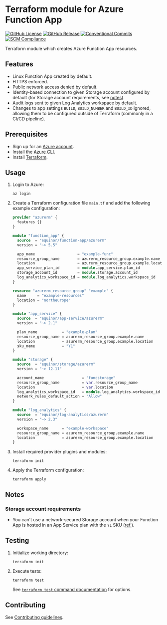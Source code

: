 # Terraform module for Azure Function App

[![GitHub License](https://img.shields.io/github/license/equinor/terraform-azurerm-function-app)](https://github.com/equinor/terraform-azurerm-function-app/blob/main/LICENSE)
[![GitHub Release](https://img.shields.io/github/v/release/equinor/terraform-azurerm-function-app)](https://github.com/equinor/terraform-azurerm-function-app/releases/latest)
[![Conventional Commits](https://img.shields.io/badge/Conventional%20Commits-1.0.0-%23FE5196?logo=conventionalcommits&logoColor=white)](https://conventionalcommits.org)
[![SCM Compliance](https://scm-compliance-api.radix.equinor.com/repos/equinor/terraform-azurerm-function-app/badge)](https://developer.equinor.com/governance/scm-policy/)

Terraform module which creates Azure Function App resources.

## Features

- Linux Function App created by default.
- HTTPS enforced.
- Public network access denied by default.
- Identity-based connection to given Storage account configured by default (for Storage account requirements, see [notes](#storage-account-requirements)).
- Audit logs sent to given Log Analytics workspace by default.
- Changes to app settings `BUILD`, `BUILD_NUMBER` and `BUILD_ID` ignored, allowing them to be configured outside of Terraform (commonly in a CI/CD pipeline).

## Prerequisites

- Sign up for an [Azure account](https://azure.microsoft.com/en-us/pricing/purchase-options/azure-account).
- Install the [Azure CLI](https://learn.microsoft.com/en-us/cli/azure/install-azure-cli).
- Install [Terraform](https://developer.hashicorp.com/terraform/install).

## Usage

1. Login to Azure:

    ```console
    az login
    ```

1. Create a Terraform configuration file `main.tf` and add the following example configuration:

    ```terraform
    provider "azurerm" {
      features {}
    }

    module "function_app" {
      source  = "equinor/function-app/azurerm"
      version = "~> 5.5"

      app_name                   = "example-func"
      resource_group_name        = azurerm_resource_group.example.name
      location                   = azurerm_resource_group.example.location
      app_service_plan_id        = module.app_service.plan_id
      storage_account_id         = module.storage.account_id
      log_analytics_workspace_id = module.log_analytics.workspace_id
    }

    resource "azurerm_resource_group" "example" {
      name     = "example-resources"
      location = "northeurope"
    }

    module "app_service" {
      source  = "equinor/app-service/azurerm"
      version = "~> 2.1"

      plan_name           = "example-plan"
      resource_group_name = azurerm_resource_group.example.name
      location            = azurerm_resource_group.example.location
      sku_name            = "Y1"
    }

    module "storage" {
      source  = "equinor/storage/azurerm"
      version = "~> 12.11"

      account_name                 = "funcstorage"
      resource_group_name          = var.resource_group_name
      location                     = var.location
      log_analytics_workspace_id   = module.log_analytics.workspace_id
      network_rules_default_action = "Allow"
    }

    module "log_analytics" {
      source  = "equinor/log-analytics/azurerm"
      version = "~> 2.3"

      workspace_name      = "example-workspace"
      resource_group_name = azurerm_resource_group.example.name
      location            = azurerm_resource_group.example.location
    }
    ```

1. Install required provider plugins and modules:

    ```console
    terraform init
    ```

1. Apply the Terraform configuration:

    ```console
    terraform apply
    ```

## Notes

### Storage account requirements

- You can't use a network-secured Storage account when your Function App is hosted in an App Service plan with the `Y1` SKU ([ref.](https://learn.microsoft.com/en-us/azure/azure-functions/storage-considerations?tabs=azure-cli#storage-account-requirements)).

## Testing

1. Initialize working directory:

    ```console
    terraform init
    ```

1. Execute tests:

    ```console
    terraform test
    ```

    See [`terraform test` command documentation](https://developer.hashicorp.com/terraform/cli/commands/test) for options.

## Contributing

See [Contributing guidelines](https://github.com/equinor/terraform-baseline/blob/main/CONTRIBUTING.md).
